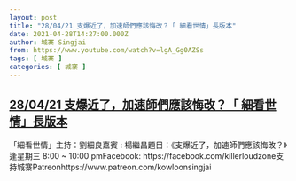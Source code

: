 ```yaml
---
layout: post
title: "28/04/21 支爆近了，加速師們應該悔改？「 細看世情」長版本"
date: 2021-04-28T14:27:00.000Z
author: 城寨 Singjai
from: https://www.youtube.com/watch?v=lgA_Gg0AZSs
tags: [ 城寨 ]
categories: [ 城寨 ]
---
```

<!--1619620020000-->
[28/04/21 支爆近了，加速師們應該悔改？「 細看世情」長版本](https://www.youtube.com/watch?v=lgA_Gg0AZSs)
------

<div>
「細看世情」主持：劉細良嘉賓 : 楊繼昌題目：《支爆近了，加速師們應該悔改？》逢星期三 8:00 ~ 10:00 pmFacebook: https://facebook.com/killerloudzone支持城寨Patreonhttps://www.patreon.com/kowloonsingjai
</div>
